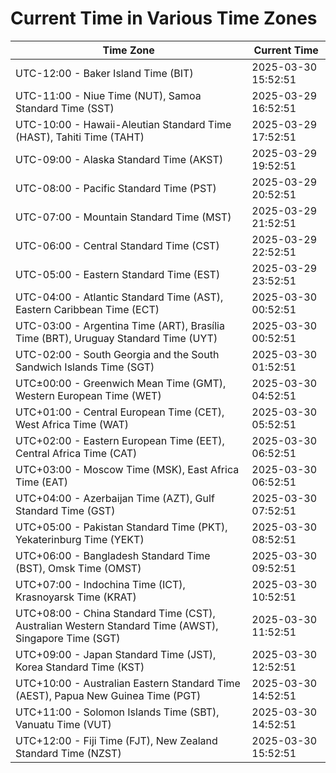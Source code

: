 # Current Time in Various Time Zones

| Time Zone | Current Time |
|-----------|--------------|
| UTC-12:00 - Baker Island Time (BIT) | 2025-03-30 15:52:51 |
| UTC-11:00 - Niue Time (NUT), Samoa Standard Time (SST) | 2025-03-29 16:52:51 |
| UTC-10:00 - Hawaii-Aleutian Standard Time (HAST), Tahiti Time (TAHT) | 2025-03-29 17:52:51 |
| UTC-09:00 - Alaska Standard Time (AKST) | 2025-03-29 19:52:51 |
| UTC-08:00 - Pacific Standard Time (PST) | 2025-03-29 20:52:51 |
| UTC-07:00 - Mountain Standard Time (MST) | 2025-03-29 21:52:51 |
| UTC-06:00 - Central Standard Time (CST) | 2025-03-29 22:52:51 |
| UTC-05:00 - Eastern Standard Time (EST) | 2025-03-29 23:52:51 |
| UTC-04:00 - Atlantic Standard Time (AST), Eastern Caribbean Time (ECT) | 2025-03-30 00:52:51 |
| UTC-03:00 - Argentina Time (ART), Brasília Time (BRT), Uruguay Standard Time (UYT) | 2025-03-30 00:52:51 |
| UTC-02:00 - South Georgia and the South Sandwich Islands Time (SGT) | 2025-03-30 01:52:51 |
| UTC±00:00 - Greenwich Mean Time (GMT), Western European Time (WET) | 2025-03-30 04:52:51 |
| UTC+01:00 - Central European Time (CET), West Africa Time (WAT) | 2025-03-30 05:52:51 |
| UTC+02:00 - Eastern European Time (EET), Central Africa Time (CAT) | 2025-03-30 06:52:51 |
| UTC+03:00 - Moscow Time (MSK), East Africa Time (EAT) | 2025-03-30 06:52:51 |
| UTC+04:00 - Azerbaijan Time (AZT), Gulf Standard Time (GST) | 2025-03-30 07:52:51 |
| UTC+05:00 - Pakistan Standard Time (PKT), Yekaterinburg Time (YEKT) | 2025-03-30 08:52:51 |
| UTC+06:00 - Bangladesh Standard Time (BST), Omsk Time (OMST) | 2025-03-30 09:52:51 |
| UTC+07:00 - Indochina Time (ICT), Krasnoyarsk Time (KRAT) | 2025-03-30 10:52:51 |
| UTC+08:00 - China Standard Time (CST), Australian Western Standard Time (AWST), Singapore Time (SGT) | 2025-03-30 11:52:51 |
| UTC+09:00 - Japan Standard Time (JST), Korea Standard Time (KST) | 2025-03-30 12:52:51 |
| UTC+10:00 - Australian Eastern Standard Time (AEST), Papua New Guinea Time (PGT) | 2025-03-30 14:52:51 |
| UTC+11:00 - Solomon Islands Time (SBT), Vanuatu Time (VUT) | 2025-03-30 14:52:51 |
| UTC+12:00 - Fiji Time (FJT), New Zealand Standard Time (NZST) | 2025-03-30 15:52:51 |
